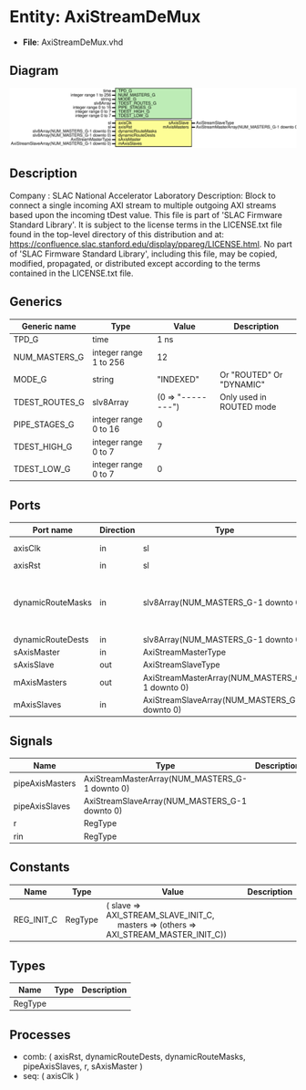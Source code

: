 # Entity: AxiStreamDeMux

- **File**: AxiStreamDeMux.vhd
## Diagram

![Diagram](AxiStreamDeMux.svg "Diagram")
## Description

Company    : SLAC National Accelerator Laboratory
Description:
Block to connect a single incoming AXI stream to multiple outgoing AXI
streams based upon the incoming tDest value.
This file is part of 'SLAC Firmware Standard Library'.
It is subject to the license terms in the LICENSE.txt file found in the
top-level directory of this distribution and at:
   https://confluence.slac.stanford.edu/display/ppareg/LICENSE.html.
No part of 'SLAC Firmware Standard Library', including this file,
may be copied, modified, propagated, or distributed except according to
the terms contained in the LICENSE.txt file.
## Generics

| Generic name   | Type                   | Value             | Description              |
| -------------- | ---------------------- | ----------------- | ------------------------ |
| TPD_G          | time                   | 1 ns              |                          |
| NUM_MASTERS_G  | integer range 1 to 256 | 12                |                          |
| MODE_G         | string                 | "INDEXED"         | Or "ROUTED" Or "DYNAMIC" |
| TDEST_ROUTES_G | slv8Array              | (0 => "--------") | Only used in ROUTED mode |
| PIPE_STAGES_G  | integer range 0 to 16  | 0                 |                          |
| TDEST_HIGH_G   | integer range 0 to 7   | 7                 |                          |
| TDEST_LOW_G    | integer range 0 to 7   | 0                 |                          |
## Ports

| Port name         | Direction | Type                                           | Description                                             |
| ----------------- | --------- | ---------------------------------------------- | ------------------------------------------------------- |
| axisClk           | in        | sl                                             | Clock and reset                                         |
| axisRst           | in        | sl                                             |                                                         |
| dynamicRouteMasks | in        | slv8Array(NUM_MASTERS_G-1 downto 0)            | Dynamic Route Table (only used when MODE_G = "DYNAMIC") |
| dynamicRouteDests | in        | slv8Array(NUM_MASTERS_G-1 downto 0)            |                                                         |
| sAxisMaster       | in        | AxiStreamMasterType                            | Slave                                                   |
| sAxisSlave        | out       | AxiStreamSlaveType                             |                                                         |
| mAxisMasters      | out       | AxiStreamMasterArray(NUM_MASTERS_G-1 downto 0) | Masters                                                 |
| mAxisSlaves       | in        | AxiStreamSlaveArray(NUM_MASTERS_G-1 downto 0)  |                                                         |
## Signals

| Name            | Type                                           | Description |
| --------------- | ---------------------------------------------- | ----------- |
| pipeAxisMasters | AxiStreamMasterArray(NUM_MASTERS_G-1 downto 0) |             |
| pipeAxisSlaves  | AxiStreamSlaveArray(NUM_MASTERS_G-1 downto 0)  |             |
| r               | RegType                                        |             |
| rin             | RegType                                        |             |
## Constants

| Name       | Type    | Value                                                                                                                                   | Description |
| ---------- | ------- | --------------------------------------------------------------------------------------------------------------------------------------- | ----------- |
| REG_INIT_C | RegType |  (       slave   => AXI_STREAM_SLAVE_INIT_C,<br><span style="padding-left:20px">       masters => (others => AXI_STREAM_MASTER_INIT_C)) |             |
## Types

| Name    | Type | Description |
| ------- | ---- | ----------- |
| RegType |      |             |
## Processes
- comb: ( axisRst, dynamicRouteDests, dynamicRouteMasks, pipeAxisSlaves, r, sAxisMaster )
- seq: ( axisClk )
